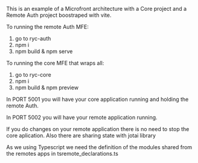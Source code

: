 This is an example of a Microfront architecture with a Core project and a Remote Auth project boostraped with vite.

To running the remote Auth MFE:

1. go to ryc-auth
2. npm i
3. npm build & npm serve

To running the core MFE that wraps all:

1. go to ryc-core
2. npm i
3. npm build & npm preview

In PORT 5001 you will have your core application running and holding the remote Auth.

In PORT 5002 you will have your remote application running.

If you do changes on your remote application there is no need to stop the core aplication.
Also there are sharing state with jotai library

As we using Typescript we need the definition of the modules shared from the remotes apps in tsremote_declarations.ts
